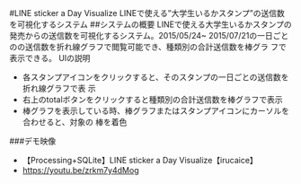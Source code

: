 #LINE sticker a Day Visualize
LINEで使える”大学生いるかスタンプ”の送信数を可視化するシステム
##システムの概要
LINEで使える大学生いるかスタンプの発売からの送信数を可視化するシステム。2015/05/24~ 2015/07/21の一日ごとのの送信数を折れ線グラフで閲覧可能でき、種類別の合計送信数を棒グラ フで表示できる。
UIの説明
- 各スタンプアイコンをクリックすると、そのスタンプの一日ごとの送信数を折れ線グラフで表 示
- 右上のtotalボタンをクリックすると種類別の合計送信数を棒グラフで表示
- 棒グラフを表示している時、棒グラフまたはスタンプアイコンにカーソルを合わせると、対象の 棒を着色

###デモ映像
- 【Processing+SQLite】LINE sticker a Day Visualize【irucaice】
- https://youtu.be/zrkm7y4dMog
